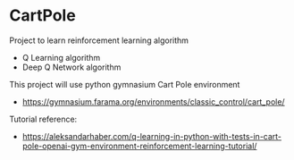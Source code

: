 # CartPole

Project to learn reinforcement learning algorithm
* Q Learning algorithm
* Deep Q Network algorithm

This project will use python gymnasium Cart Pole environment
* https://gymnasium.farama.org/environments/classic_control/cart_pole/

Tutorial reference:
* https://aleksandarhaber.com/q-learning-in-python-with-tests-in-cart-pole-openai-gym-environment-reinforcement-learning-tutorial/



